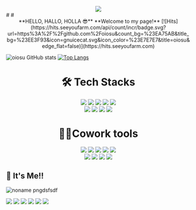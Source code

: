  <div align="center"> <img src="https://capsule-render.vercel.app/api?type=waving&color=0:ed9d0b,100:f94001&height=180&section=header&text=Hello%20World%20%F0%9F%91%8B&fontSize=32&animation=fadeln&fontAlignY=36&fontColor=ffffff"/> </div>
#
# <div align="center"> **HELLO, HALLO, HOLLA 😎**    **Welcome to my page!** [![Hits](https://hits.seeyoufarm.com/api/count/incr/badge.svg?url=https%3A%2F%2Fgithub.com%2Foiosu&count_bg=%23EA75AB&title_bg=%23EE3F93&icon=gnuicecat.svg&icon_color=%23E7E7E7&title=oiosu&edge_flat=false)](https://hits.seeyoufarm.com)  </div>
 
![oiosu GitHub stats](https://github-readme-stats.vercel.app/api?username=oiosu&show_icons=true&theme=radical)     [![Top Langs](https://github-readme-stats.vercel.app/api/top-langs/?username=anuraghazra&layout=compact)](https://github.com/anuraghazra/github-readme-stats)



# <div align="center"> 🛠 Tech Stacks </div>
<div align="center">  <img src="https://img.shields.io/badge/html-E34F26?style=for-the-badge&logo=html5&logoColor=white">  <img src="https://img.shields.io/badge/css-1572B6?style=for-the-badge&logo=css3&logoColor=white">  <img src="https://img.shields.io/badge/javascript-F7DF1E?style=for-the-badge&logo=javascript&logoColor=black">  <img src="https://img.shields.io/badge/react-61DAFB?style=for-the-badge&logo=react&logoColor=black">  <img src="https://img.shields.io/badge/vue.js-4FC08D?style=for-the-badge&logo=vue.js&logoColor=white"> </br> <img src="https://img.shields.io/badge/redux-764ABC?style=for-the-badge&logo=redux&logoColor=white">  <img src="https://img.shields.io/badge/sass-CC6699?style=for-the-badge&logo=sass&logoColor=white">  <img src="https://img.shields.io/badge/gulp-CF4647?style=for-the-badge&logo=gulp&logoColor=white">  <img src="https://img.shields.io/badge/typescript-3178C6?style=for-the-badge&logo=typescript&logoColor=white">   </div>


# <div align="center"> 🙋‍♀️Cowork tools </div>
 <div align="center">  <img src="https://img.shields.io/badge/github-181717?style=for-the-badge&logo=github&logoColor=white">   <img src="https://img.shields.io/badge/slack-4A154B?style=for-the-badge&logo=slack&logoColor=white">  <img src="https://img.shields.io/badge/discord-5865F2?style=for-the-badge&logo=discord&logoColor=white">  <img src="https://img.shields.io/badge/kakaotalk-FFCD00?style=for-the-badge&logo=kakaotalk&logoColor=white">  <img src="https://img.shields.io/badge/zoom-2D8CFF?style=for-the-badge&logo=zoomk&logoColor=white">  </br>
 <img src="https://img.shields.io/badge/notion-000000?style=for-the-badge&logo=notionk&logoColor=white">  <img src="https://img.shields.io/badge/figma-F24E1E?style=for-the-badge&logo=figmak&logoColor=white"> <img src="https://img.shields.io/badge/codepen-000000?style=for-the-badge&logo=codepen&logoColor=white">  <img src="https://img.shields.io/badge/VSCode-007ACC?style=for-the-badge&logo=VSCode&logoColor=white">  </div>
 
 

## 🚀 It's Me!! 
![noname pngdsfsdf](https://user-images.githubusercontent.com/99783474/178673565-cf200be4-4848-4da8-b95f-c16b26f245fd.png)

<img src="https://img.shields.io/badge/DB-F01414?style=for-the-badge&logo=DB&logoColor=white">  <img src="https://img.shields.io/badge/BBC-000000?style=for-the-badge&logo=BBC&logoColor=white">  <img src="https://img.shields.io/badge/instagram-E4405F?style=for-the-badge&logo=instagram&logoColor=white">  <img src="https://img.shields.io/badge/Frontend Mentor-3F54A3?style=for-the-badge&logo=Frontend Mentor&logoColor=white">  <img src="https://img.shields.io/badge/google earth-4285F4?style=for-the-badge&logo=google earth&logoColor=white">  <img src="https://img.shields.io/badge/naver-03C75A?style=for-the-badge&logo=naver&logoColor=white">




<!--
**oiosu/oiosu** is a ✨ _special_ ✨ repository because its `README.md` (this file) appears on your GitHub profile.

